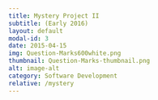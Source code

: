 ```yaml
---
title: Mystery Project II
subtitle: (Early 2016)
layout: default
modal-id: 3
date: 2015-04-15
img: Question-Marks600white.png
thumbnail: Question-Marks-thumbnail.png
alt: image-alt
category: Software Development
relative: /mystery
---
```

